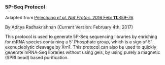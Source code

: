 ### 5P-Seq Protocol
Adapted from [Pelechano *et al. Nat Protoc.* 2016 Feb: **11**:359-76](https://www.ncbi.nlm.nih.gov/pubmed/?term=genome-wide+quantification+of+5'-phosphorylated)

By Aditya Radhakrishnan (Current Version: February 4th, 2017)

This protocol is used to generate 5P-Seq sequencing libraries by enriching for mRNA species containing a 5' Phosphate group, which is a sign of 5' exonucleolytic cleavage by Xrn1. This protocol can also be used to quickly generate mRNA-Seq libraries without using gels, by using purely a magnetic (SPRI bead) based purification.
